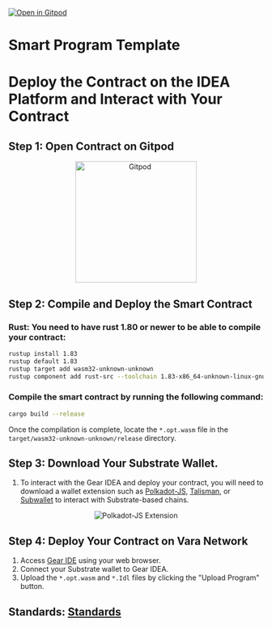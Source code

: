 [![Open in Gitpod](https://img.shields.io/badge/Open_in-Gitpod-white?logo=gitpod)]( https://gitpod.io/new/#https://github.com/Vara-Lab/Sails-Smart-Contract-Builder-Template.git)


# Smart Program Template

# Deploy the Contract on the IDEA Platform and Interact with Your Contract

## Step 1: Open Contract on Gitpod

<p align="center">
  <a href="https://gitpod.io/#https://github.com/Vara-Lab/Sails-Smart-Contract-Builder-Template.git" target="_blank">
    <img src="https://gitpod.io/button/open-in-gitpod.svg" width="240" alt="Gitpod">
  </a>
</p>


## Step 2: Compile and Deploy the Smart Contract

### Rust: You need to have rust 1.80 or newer to be able to compile your contract:

```bash
rustup install 1.83
rustup default 1.83
rustup target add wasm32-unknown-unknown
rustup component add rust-src --toolchain 1.83-x86_64-unknown-linux-gnu
```
### Compile the smart contract by running the following command:

```bash
cargo build --release
```

Once the compilation is complete, locate the `*.opt.wasm` file in the `target/wasm32-unknown-unknown/release` directory.


## Step 3: Download Your Substrate Wallet.

1. To interact with the Gear IDEA and deploy your contract, you will need to download a wallet extension such as [Polkadot-JS](https://polkadot.js.org/extension/), [Talisman](https://talisman.xyz/), or [Subwallet](https://subwallet.app/) to interact with Substrate-based chains.

<div align="center">
  <img src="https://polkadot.js.org/extension/extension-overview.png" alt="Polkadot-JS Extension">
</div>


## Step 4: Deploy Your Contract on Vara Network

1. Access [Gear IDE](https://idea.gear-tech.io/programs?node=wss%3A%2F%2Frpc.vara.network) using your web browser.
2. Connect your Substrate wallet to Gear IDEA.
3. Upload the `*.opt.wasm` and `*.Idl` files by clicking the "Upload Program" button.

## Standards: [Standards](https://github.com/gear-foundation/standards.git)  